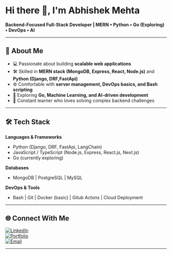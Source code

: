 # Hi there 👋, I'm Abhishek Mehta  

**Backend-Focused Full-Stack Developer | MERN • Python • Go (Exploring) • DevOps • AI**

---

## 🚀 About Me  
- 💻 Passionate about building **scalable web applications**  
- 🛠 Skilled in **MERN stack (MongoDB, Express, React, Node.js)** and **Python (Django, DRF,FastApi)**  
- ⚙️ Comfortable with **server management, DevOps basics, and Bash scripting**  
- 🧠 Exploring **Go, Machine Learning, and AI-driven development**  
- 🌱 Constant learner who loves solving complex backend challenges  

---

## 🛠 Tech Stack  

**Languages & Frameworks**  
- Python (Django, DRF, FastApi, LangChain)  
- JavaScript / TypeScript (Node.js, Express, React.js, Next.js)  
- Go (currently exploring)  

**Databases**  
- MongoDB | PostgreSQL | MySQL  

**DevOps & Tools**  
- Bash | Git | Docker (basic) | Gitub Actons | Cloud Deployment  

---

## 🌐 Connect With Me  

[![LinkedIn](https://img.shields.io/badge/LinkedIn-blue?style=for-the-badge&logo=linkedin)](https://www.linkedin.com/in/abhishek-mehta-0724ab256/)  
[![Portfolio](https://img.shields.io/badge/Portfolio-000?style=for-the-badge&logo=firefox)](https://abhishek-mehta-dev.vercel.app/)  
[![Email](https://img.shields.io/badge/Email-grey?style=for-the-badge&logo=gmail)](mehtaabhishek.dev@gmail.com)  

---
